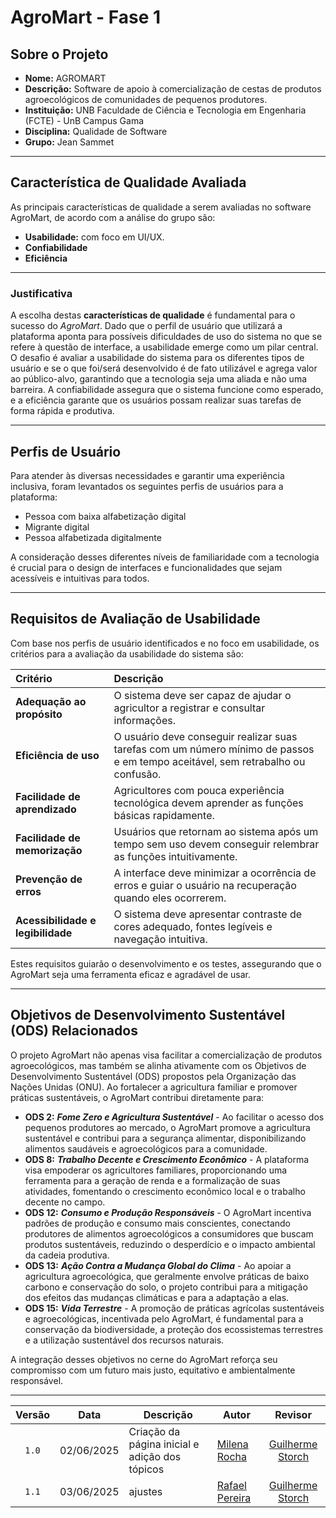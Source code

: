 # AgroMart - Fase 1

## Sobre o Projeto

- **Nome:** AGROMART
- **Descrição:** Software de apoio à comercialização de cestas de produtos agroecológicos de comunidades de pequenos produtores.
- **Instituição:** UNB Faculdade de Ciência e Tecnologia em Engenharia (FCTE) - UnB Campus Gama
- **Disciplina:** Qualidade de Software
- **Grupo:** Jean Sammet

---

## Característica de Qualidade Avaliada

As principais características de qualidade a serem avaliadas no software AgroMart, de acordo com a análise do grupo são:

* **Usabilidade:** com foco em UI/UX.
* **Confiabilidade**
* **Eficiência**
  
---

### Justificativa

A escolha destas **características de qualidade** é fundamental para o sucesso do _AgroMart_. Dado que o perfil de usuário que utilizará a plataforma aponta para possíveis dificuldades de uso do sistema no que se refere à questão de interface, a usabilidade emerge como um pilar central. O desafio é avaliar a usabilidade do sistema para os diferentes tipos de usuário e se o que foi/será desenvolvido é de fato utilizável e agrega valor ao público-alvo, garantindo que a tecnologia seja uma aliada e não uma barreira. A confiabilidade assegura que o sistema funcione como esperado, e a eficiência garante que os usuários possam realizar suas tarefas de forma rápida e produtiva.

---

## Perfis de Usuário

Para atender às diversas necessidades e garantir uma experiência inclusiva, foram levantados os seguintes perfis de usuários para a plataforma:

* Pessoa com baixa alfabetização digital
* Migrante digital
* Pessoa alfabetizada digitalmente

A consideração desses diferentes níveis de familiaridade com a tecnologia é crucial para o design de interfaces e funcionalidades que sejam acessíveis e intuitivas para todos.

---

## Requisitos de Avaliação de Usabilidade

Com base nos perfis de usuário identificados e no foco em usabilidade, os critérios para a avaliação da usabilidade do sistema são:

| Critério | Descrição |
| :--- | :--- |
| **Adequação ao propósito** | O sistema deve ser capaz de ajudar o agricultor a registrar e consultar informações. |
| **Eficiência de uso** | O usuário deve conseguir realizar suas tarefas com um número mínimo de passos e em tempo aceitável, sem retrabalho ou confusão. |
| **Facilidade de aprendizado** | Agricultores com pouca experiência tecnológica devem aprender as funções básicas rapidamente. |
| **Facilidade de memorização** | Usuários que retornam ao sistema após um tempo sem uso devem conseguir relembrar as funções intuitivamente. |
| **Prevenção de erros** | A interface deve minimizar a ocorrência de erros e guiar o usuário na recuperação quando eles ocorrerem. |
| **Acessibilidade e legibilidade** | O sistema deve apresentar contraste de cores adequado, fontes legíveis e navegação intuitiva. |


Estes requisitos guiarão o desenvolvimento e os testes, assegurando que o AgroMart seja uma ferramenta eficaz e agradável de usar.

---

## Objetivos de Desenvolvimento Sustentável (ODS) Relacionados

O projeto AgroMart não apenas visa facilitar a comercialização de produtos agroecológicos, mas também se alinha ativamente com os Objetivos de Desenvolvimento Sustentável (ODS) propostos pela Organização das Nações Unidas (ONU). Ao fortalecer a agricultura familiar e promover práticas sustentáveis, o AgroMart contribui diretamente para:

* **ODS 2:** **_Fome Zero e Agricultura Sustentável_** - Ao facilitar o acesso dos pequenos produtores ao mercado, o AgroMart promove a agricultura sustentável e contribui para a segurança alimentar, disponibilizando alimentos saudáveis e agroecológicos para a comunidade.
* **ODS 8:** **_Trabalho Decente e Crescimento Econômico_** - A plataforma visa empoderar os agricultores familiares, proporcionando uma ferramenta para a geração de renda e a formalização de suas atividades, fomentando o crescimento econômico local e o trabalho decente no campo.
* **ODS 12:** **_Consumo e Produção Responsáveis_** - O AgroMart incentiva padrões de produção e consumo mais conscientes, conectando produtores de alimentos agroecológicos a consumidores que buscam produtos sustentáveis, reduzindo o desperdício e o impacto ambiental da cadeia produtiva.
* **ODS 13:** **_Ação Contra a Mudança Global do Clima_** - Ao apoiar a agricultura agroecológica, que geralmente envolve práticas de baixo carbono e conservação do solo, o projeto contribui para a mitigação dos efeitos das mudanças climáticas e para a adaptação a elas.
* **ODS 15:** **_Vida Terrestre_** - A promoção de práticas agrícolas sustentáveis e agroecológicas, incentivada pelo AgroMart, é fundamental para a conservação da biodiversidade, a proteção dos ecossistemas terrestres e a utilização sustentável dos recursos naturais.

A integração desses objetivos no cerne do AgroMart reforça seu compromisso com um futuro mais justo, equitativo e ambientalmente responsável.

---

|Versão|Data|Descrição|Autor|Revisor|
|:----:|----|---------|-----|:-------:|
|`1.0`|02/06/2025|Criação da página inicial e adição dos tópicos|[Milena Rocha](https://github.com/milenafrocha)| [Guilherme Storch](https://github.com/storch7) |
|`1.1`|03/06/2025|ajustes |[Rafael Pereira](https://github.com/rafpereira)| [Guilherme Storch](https://github.com/storch7) |